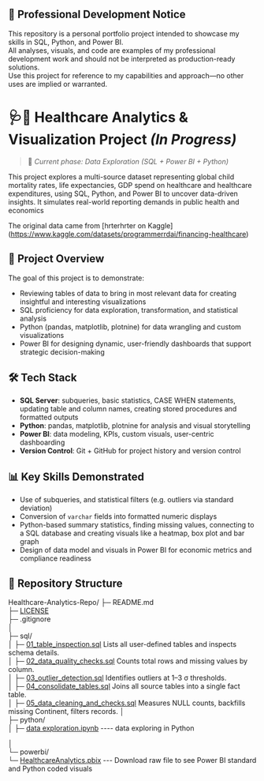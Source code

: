 ## 🚧 Professional Development Notice

This repository is a personal portfolio project intended to showcase my skills in SQL, Python, and Power BI.  
All analyses, visuals, and code are examples of my professional development work and should not be interpreted as production-ready solutions.  
Use this project for reference to my capabilities and approach—no other uses are implied or warranted.

#  🩺🏥 Healthcare Analytics & Visualization Project *(In Progress)*
> 🚧 *Current phase: Data Exploration (SQL + Power BI + Python)*

This project explores a multi-source dataset representing global child mortality rates, life expectancies, GDP spend on healthcare and healthcare expenditures, using SQL, Python, and Power BI to uncover data-driven insights. It simulates real-world reporting demands in  public health and economics 

The original data came from [hrterhrter on Kaggle] (https://www.kaggle.com/datasets/programmerrdai/financing-healthcare)

## 📁 Project Overview

The goal of this project is to demonstrate:
- Reviewing tables of data to bring in most relevant data for creating insightful and interesting visualizations
- SQL proficiency for data exploration, transformation, and statistical analysis
- Python (pandas, matplotlib, plotnine) for data wrangling and custom visualizations
- Power BI for designing dynamic, user-friendly dashboards that support strategic decision-making

## 🛠️ Tech Stack
- **SQL Server**: subqueries, basic statistics, CASE WHEN statements, updating table and column names, creating stored procedures and formatted outputs
- **Python**: pandas, matplotlib, plotnine for analysis and visual storytelling
- **Power BI**: data modeling, KPIs, custom visuals, user-centric dashboarding
- **Version Control**: Git + GitHub for project history and version control

## 📊 Key Skills Demonstrated
- Use of subqueries, and statistical filters (e.g. outliers via standard deviation)
- Conversion of `varchar` fields into formatted numeric displays
- Python-based summary statistics, finding missing values, connecting to a SQL database and creating visuals like a heatmap, box plot and bar graph
- Design of data model and visuals in Power BI for economic metrics and compliance readiness

## 📁 Repository Structure

Healthcare-Analytics-Repo/
├─ README.md  
├─ [LICENSE](https://github.com/jeffbeckinc/Test/blob/main/License)  
├─ .gitignore  
│  
├─ sql/  
│   ├─ [01_table_inspection.sql](https://github.com/jeffbeckinc/Test/blob/main/01_table_inspection.sql)  Lists all user-defined tables and inspects schema details.  
│   ├─ [02_data_quality_checks.sql](https://github.com/jeffbeckinc/Test/blob/main/02_data_quality_checks.sql)  Counts total rows and missing values by column.                       
│   ├─ [03_outlier_detection.sql](https://github.com/jeffbeckinc/Test/blob/main/03_outlier_detection.sql)  Identifies outliers at 1–3 σ thresholds.                              
│   ├─ [04_consolidate_tables.sql](https://github.com/jeffbeckinc/Test/blob/main/04_consolidate_tables.sql)  Joins all source tables into a single fact table.                     
│   ├─ [05_data_cleaning_and_checks.sql](https://github.com/jeffbeckinc/Test/blob/main/05_data_cleaning_and_checks.sql)  Measures NULL counts, backfills missing Continent, filters records.
│  
├─ python/  
│   ├─ [data exploration.ipynb](https://github.com/jeffbeckinc/Healthcare_Analytics/blob/main/HealthcareWorld_DataExploration.ipynb)  ---- data exploring in Python

│  
└─ powerbi/  
    └─ [HealthcareAnalytics.pbix](https://github.com/jeffbeckinc/Healthcare_Analytics/blob/main/HC_Analytics.pbix)  --- Download raw file to see Power BI standard and Python coded visuals
